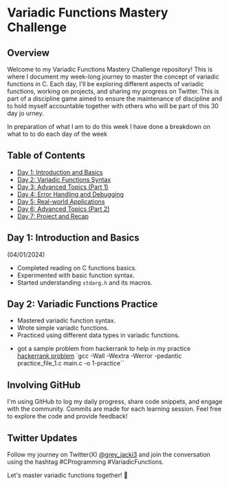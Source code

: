 # Variadic Functions Mastery Challenge

## Overview

Welcome to my Variadic Functions Mastery Challenge repository! This is where I document my week-long journey to master the concept of variadic functions in C. 
Each day, I'll be exploring different aspects of variadic functions, working on projects, and sharing my progress on Twitter.
This is part of a discipline game aimed to ensure the maintenance of discipline and to hold myself accountable together with others who will be part of this 30 day jo
urney.

In preparation of what I am to do this week I have done a breakdown on what to to do each day of the week

## Table of Contents

- [Day 1: Introduction and Basics](#day-1-introduction-and-basics)
- [Day 2: Variadic Functions Syntax](#day-2-variadic-functions-syntax)
- [Day 3: Advanced Topics (Part 1)](#day-3-advanced-topics-part-1)
- [Day 4: Error Handling and Debugging](#day-4-error-handling-and-debugging)
- [Day 5: Real-world Applications](#day-5-real-world-applications)
- [Day 6: Advanced Topics (Part 2)](#day-6-advanced-topics-part-2)
- [Day 7: Project and Recap](#day-7-project-and-recap)

## Day 1: Introduction and Basics 
(04/01/2024)

- Completed reading on C functions basics.
- Experimented with basic function syntax.
- Started understanding `stdarg.h` and its macros.

## Day 2: Variadic Functions Practice
- Mastered variadic function syntax.
- Wrote simple variadic functions.
- Practiced using different data types in variadic functions.

* got a sample problem from hackerrank to help in my practice [hackerrank problem](practice_file_1.c)
`gcc -Wall -Wextra -Werror -pedantic practice_file_1.c main.c -o 1-practice``

## Involving GitHub

I'm using GitHub to log my daily progress, share code snippets, and engage with the community.
Commits are made for each learning session. Feel free to explore the code and provide feedback!

## Twitter Updates

Follow my journey on Twitter(X) [@grey_jacki3](https://x.com/grey_jacki3?t=ERZ2TKae4lhBI_4l8c8b5Q&s=09) and join the conversation using the hashtag #CProgramming #VariadicFunctions.

Let's master variadic functions together! 🚀
